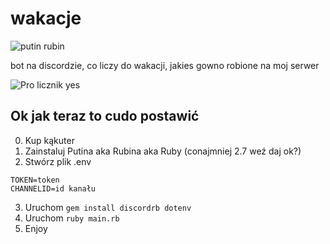 # wakacje
![putin rubin](https://forthebadge.com/images/badges/made-with-ruby.svg)

bot na discordzie, co liczy do wakacji, jakies gowno robione na moj serwer  

![Pro licznik yes](https://repository-images.githubusercontent.com/360915450/f1733700-a454-11eb-8a13-3f98f50f8040)

## Ok jak teraz to cudo postawić
0. Kup kąkuter
1. Zainstaluj Putina aka Rubina aka Ruby (conajmniej 2.7 weź daj ok?)
2. Stwórz plik .env
```
TOKEN=token
CHANNELID=id kanału
```
3. Uruchom `gem install discordrb dotenv`
4. Uruchom `ruby main.rb`
5. Enjoy

<!-- kukanq usuń powercorda --> <!-- rel -->
